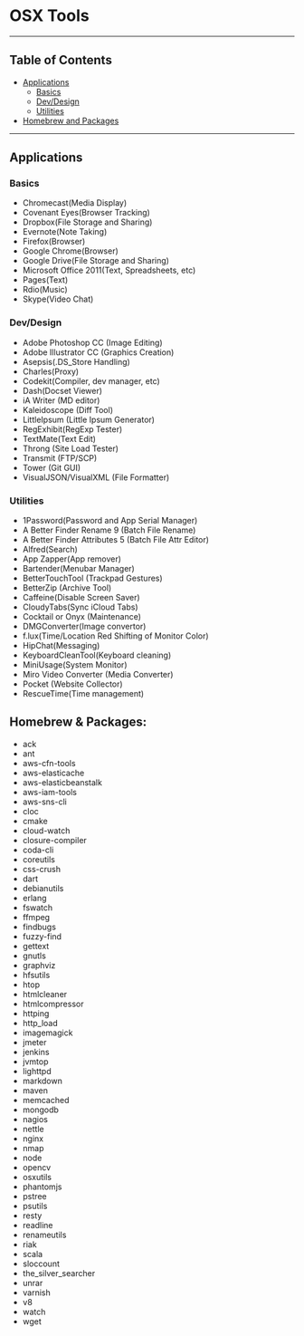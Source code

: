 # OSX Tools

---

## Table of Contents
* [Applications](#applications)
	* [Basics](#basics)
	* [Dev/Design](#devdesign)
	* [Utilities](#utilities)
* [Homebrew and Packages](#homebrew--packages)

---
 
## Applications

### Basics
- Chromecast(Media Display)
- Covenant Eyes(Browser Tracking)
- Dropbox(File Storage and Sharing)
- Evernote(Note Taking)
- Firefox(Browser)
- Google Chrome(Browser)
- Google Drive(File Storage and Sharing)
- Microsoft Office 2011(Text, Spreadsheets, etc)
- Pages(Text)
- Rdio(Music)
- Skype(Video Chat)

### Dev/Design
- Adobe Photoshop CC (Image Editing)
- Adobe Illustrator CC (Graphics Creation)
- Asepsis(.DS_Store Handling)
- Charles(Proxy)
- Codekit(Compiler, dev manager, etc)
- Dash(Docset Viewer)
- iA Writer (MD editor)
- Kaleidoscope (Diff Tool)
- LittleIpsum (Little Ipsum Generator)
- RegExhibit(RegExp Tester)
- TextMate(Text Edit)
- Throng (Site Load Tester)
- Transmit (FTP/SCP)
- Tower (Git GUI)
- VisualJSON/VisualXML (File Formatter)

### Utilities
- 1Password(Password and App Serial Manager)
- A Better Finder Rename 9 (Batch File Rename)
- A Better Finder Attributes 5 (Batch File Attr Editor)
- Alfred(Search)
- App Zapper(App remover)
- Bartender(Menubar Manager)
- BetterTouchTool (Trackpad Gestures)
- BetterZip (Archive Tool)
- Caffeine(Disable Screen Saver)
- CloudyTabs(Sync iCloud Tabs)
- Cocktail or Onyx (Maintenance)
- DMGConverter(Image convertor)
- f.lux(Time/Location Red Shifting of Monitor Color)
- HipChat(Messaging)
- KeyboardCleanTool(Keyboard cleaning)
- MiniUsage(System Monitor) 
- Miro Video Converter (Media Converter)
- Pocket (Website Collector)
- RescueTime(Time management)

## Homebrew & Packages:
- ack
- ant
- aws-cfn-tools
- aws-elasticache
- aws-elasticbeanstalk
- aws-iam-tools
- aws-sns-cli
- cloc
- cmake
- cloud-watch
- closure-compiler
- coda-cli
- coreutils
- css-crush
- dart
- debianutils
- erlang
- fswatch
- ffmpeg
- findbugs
- fuzzy-find
- gettext
- gnutls
- graphviz
- hfsutils
- htop
- htmlcleaner
- htmlcompressor
- httping
- http_load
- imagemagick
- jmeter
- jenkins
- jvmtop
- lighttpd
- markdown
- maven
- memcached
- mongodb
- nagios
- nettle
- nginx
- nmap
- node
- opencv
- osxutils
- phantomjs
- pstree
- psutils
- resty
- readline
- renameutils
- riak
- scala
- sloccount
- the_silver_searcher
- unrar
- varnish
- v8
- watch
- wget

